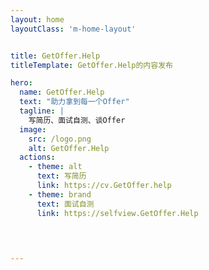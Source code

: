 ```yaml
---
layout: home
layoutClass: 'm-home-layout'


title: GetOffer.Help
titleTemplate: GetOffer.Help的内容发布

hero:
  name: GetOffer.Help
  text: "助力拿到每一个Offer"
  tagline: |
    写简历、面试自测、谈Offer
  image:
    src: /logo.png
    alt: GetOffer.Help 
  actions:
    - theme: alt
      text: 写简历
      link: https://cv.GetOffer.help
    - theme: brand
      text: 面试自测
      link: https://selfview.GetOffer.Help
    


  
---
```





<script setup>
import {
  VPTeamPage,
  VPTeamPageTitle,
  VPTeamMembers
} from 'vitepress/theme';
import { icons } from './socialIcons';

const members = [
  {
    avatar: 'https://www.github.com/getofferhelp.png',
    name: '预祝',
    title: '一切顺利',
    desc: '如果拿到Offer的话，就请<br/>欣赏 <a href="https://yanhua.getoffer.help" target="_blank">美丽的烟花</a>吧！',
    links: [
      { icon: 'github', link: 'https://github.com/getofferhelp' },
      
    ]
    
  },
  
]
</script>

<DataPanel/>

<VPTeamPage>
  <VPTeamPageTitle>
    <template #title>
      延伸
    </template>
  </VPTeamPageTitle>
  <VPTeamMembers
    :members="members"
  />
</VPTeamPage>

<!--
  <HomeContributors/>
-->